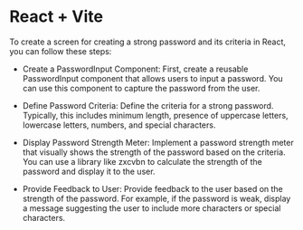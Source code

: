 # React + Vite

To create a screen for creating a strong password and its criteria in React, you can follow these steps:

- Create a PasswordInput Component: First, create a reusable PasswordInput component that allows users to input a password. You can use this component to capture the password from the user.

- Define Password Criteria: Define the criteria for a strong password. Typically, this includes minimum length, presence of uppercase letters, lowercase letters, numbers, and special characters.

- Display Password Strength Meter: Implement a password strength meter that visually shows the strength of the password based on the criteria. You can use a library like zxcvbn to calculate the strength of the password and display it to the user.

- Provide Feedback to User: Provide feedback to the user based on the strength of the password. For example, if the password is weak, display a message suggesting the user to include more characters or special characters.